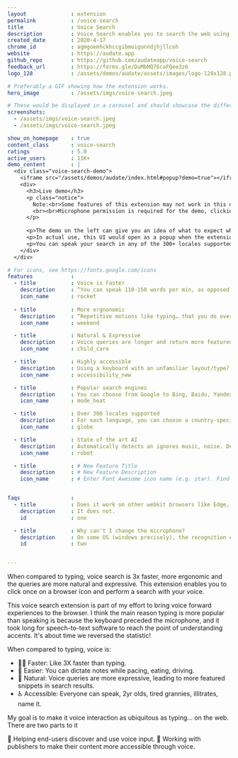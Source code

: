 ```yaml
---
layout              : extension
permalink           : /voice-search
title               : Voice Search
description         : Voice Search enables you to search the web using your voice 🗣️, simply by clicking on the extension icon.
created_date        : 2020-4-17
chrome_id           : agmgoemhckhccgibmoigonndjhjllcoh
website             : https://audate.app
github_repo         : https://github.com/audateapp/voice-search
feedback_url        : https://forms.gle/DuMbMQ76caFQee3z6
logo_128            : /assets/demos/audate/assets/images/logo-128x128.png

# Preferably a GIF showing how the extension works.
hero_image          : /assets/imgs/voice-search.jpeg

# These would be displayed in a carousel and should showcase the different UIs of the extension.
screenshots:
  - /assets/imgs/voice-search.jpeg
  - /assets/imgs/voice-search.jpeg

show_on_homepage    : true
content_class       : voice-search
ratings             : 5.0
active_users        : 11K+
demo_content        : |
  <div class="voice-search-demo">
    <iframe src="/assets/demos/audate/index.html#popup?demo=true"></iframe>
    <div>
      <h3>Live demo</h3>
      <p class="notice">
        Note:<br>Some features of this extension may not work in this demo due to inability to access the relevant Chrome Extension APIs / UIs from a page context.
        <br><br>Microphone permission is required for the demo, clicking the ⓞ button would trigger permission request.
      </p>
      
      <p>The demo on the left can give you an idea of what to expect when you install the extension.</p>
      <p>In actual use, this UI would open as a popup when the extension icon is clicked.</p>
      <p>You can speak your search in any of the 300+ locales supported by the Chrome STT engine.</p>
    </div>
  </div>

# For icons, see https://fonts.google.com/icons
features            :
  - title           : Voice is Faster
    description     : “You can speak 110-150 words per min, as opposed to avg person's typing 38-40 wpm” - @purnavirji
    icon_name       : rocket
    
  - title           : More ergnonomic
    description     : “Repetitive motions like typing… that you do over and over can bring about carpal tunnel syndome” - WebMd.
    icon_name       : weekend

  - title           : Natural & Expressive
    description     : Voice queries are longer and return more featured snippets than typed queries - Google Search.
    icon_name       : child_care

  - title           : Highly accessible
    description     : Using a keyboard with an unfamiliar layout/type? Not literate in English? Get onboard! 
    icon_name       : accessibility_new

  - title           : Popular search engines
    description     : You can choose from Google to Bing, Baidu, Yandex, Yahoo, DuckDuckGo and Ecosia.
    icon_name       : mode_heat

  - title           : Over 300 locales supported
    description     : For each language, you can choose a country-specific dialect for high-accuracy recognition.
    icon_name       : globe

  - title           : State of the art AI
    description     : Automatically detects an ignores music, noise. Detects active mic and when you stop speaking.
    icon_name       : robot

  - title           : # New Feature Title
    description     : # New Feature Description
    icon_name       : # Enter Font Awesome icon name (e.g. star). Find icons on fontawesome.com/icons.


faqs                :
  - title           : Does it work on other webkit browsers like Edge, Opera, Brave?
    description     : It does not.
    id              : one

  - title           : Why can't I change the microphone?
    description     : On some OS (windows precisely), the recognition engine uses the system default microphone.
    id              : two


---
```


When compared to typing, voice search is 3x faster, more ergonomic and the queries are more natural and expressive. This extension enables you to click once on a browser icon and perform a search with your voice.

This voice search extension is part of my effort to bring voice forward experiences to the browser. I think the main reason typing is more popular than speaking is because the keyboard preceded the microphone, and it took long for speech-to-text software to reach the point of understanding accents. It's about time we reversed the statistic!

When compared to typing, voice is:

* 🏃‍♀️ Faster: Like 3X faster than typing.
* 🍹 Easier: You can dictate notes while pacing, eating, driving.
* 👶 Natural: Voice queries are more expressive, leading to more featured snippets in search results.
* ♿ Accessible: Everyone can speak, 2yr olds, tired grannies, illitrates, name it.

My goal is to make it voice interaction as ubiquitous as typing... on the web. There are two parts to it

👥 Helping end-users discover and use voice input.
🏢 Working with publishers to make their content more accessible through voice.
